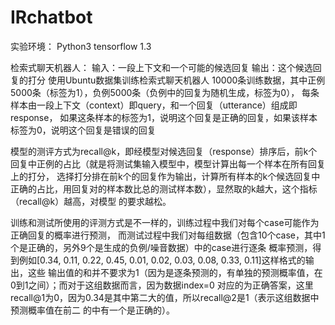 # IRchatbot

实验环境：
Python3 
tensorflow 1.3

检索式聊天机器人：
输入：一段上下文和一个可能的候选回复
输出：这个候选回复的打分
使用Ubuntu数据集训练检索式聊天机器人
10000条训练数据，其中正例5000条（标签为1），负例5000条（负例中的回复为随机生成，标签为0），
每条样本由一段上下文（context）即query，和一个回复（utterance）组成即response，
如果这条样本的标签为1，说明这个回复是正确的回复，如果该样本标签为0，说明这个回复是错误的回复

模型的测评方式为recall@k，即经模型对候选回复（response）排序后，前k个回复中正例的占比（就是将测试集输入模型中，模型计算出每一个样本在所有回复上的打分，
选择打分排在前k个的回复作为输出，计算所有样本的k个候选回复中正确的占比，用回复对的样本数比总的测试样本数），显然取的k越大，这个指标（recall@k）越高，对模型
的要求越松。

训练和测试所使用的评测方式是不一样的，训练过程中我们对每个case可能作为正确回复的概率进行预测，
而测试过程中我们对每组数据（包含10个case，其中1个是正确的，另外9个是生成的负例/噪音数据）中的case进行逐条
概率预测，得到例如[0.34, 0.11, 0.22, 0.45, 0.01, 0.02, 0.03, 0.08, 0.33, 0.11]这样格式的输出，这些
输出值的和并不要求为1（因为是逐条预测的，有单独的预测概率值，在0到1之间）；而对于这组数据而言，因为数据index=0
对应的为正确答案，这里recall@1为0，因为0.34是其中第二大的值，所以recall@2是1（表示这组数据中预测概率值在前二
的中有一个是正确的）。
